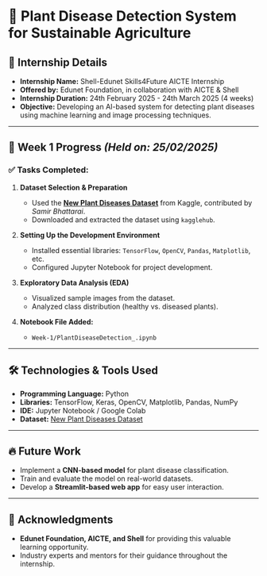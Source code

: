 # 🌱 Plant Disease Detection System for Sustainable Agriculture  

## 📌 Internship Details  
- **Internship Name:** Shell-Edunet Skills4Future AICTE Internship  
- **Offered by:** Edunet Foundation, in collaboration with AICTE & Shell  
- **Internship Duration:** 24th February 2025 - 24th March 2025 (4 weeks)  
- **Objective:** Developing an AI-based system for detecting plant diseases using machine learning and image processing techniques.  

---

## 📅 Week 1 Progress *(Held on: 25/02/2025)*  
### ✅ Tasks Completed:  
1. **Dataset Selection & Preparation**  
   - Used the **[New Plant Diseases Dataset](https://www.kaggle.com/datasets/vipoooool/new-plant-diseases-dataset/data)** from Kaggle, contributed by *Samir Bhattarai*.  
   - Downloaded and extracted the dataset using `kagglehub`.  

2. **Setting Up the Development Environment**  
   - Installed essential libraries: `TensorFlow`, `OpenCV`, `Pandas`, `Matplotlib`, etc.  
   - Configured Jupyter Notebook for project development.  

3. **Exploratory Data Analysis (EDA)**  
   - Visualized sample images from the dataset.  
   - Analyzed class distribution (healthy vs. diseased plants).  

4. **Notebook File Added:**  
   - `Week-1/PlantDiseaseDetection_.ipynb`  

---

## 🛠️ Technologies & Tools Used  
- **Programming Language:** Python  
- **Libraries:** TensorFlow, Keras, OpenCV, Matplotlib, Pandas, NumPy  
- **IDE:** Jupyter Notebook / Google Colab  
- **Dataset:** [New Plant Diseases Dataset](https://www.kaggle.com/datasets/vipoooool/new-plant-diseases-dataset/data)  

---

## 🔥 Future Work  
- Implement a **CNN-based model** for plant disease classification.  
- Train and evaluate the model on real-world datasets.  
- Develop a **Streamlit-based web app** for easy user interaction.  

---

## 🙌 Acknowledgments  
- **Edunet Foundation, AICTE, and Shell** for providing this valuable learning opportunity.  
- Industry experts and mentors for their guidance throughout the internship.  
